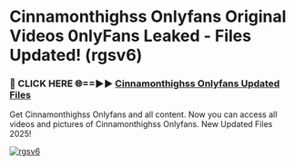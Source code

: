 # Cinnamonthighss Onlyfans Original Videos 0nlyFans Leaked - Files Updated! (rgsv6)

<h3>🔴 CLICK HERE 🌐==►► <a href="https://tinyurl.com/ehrbuxhb" rel="nofollow">Cinnamonthighss Onlyfans Updated Files</a></h3>

Get Cinnamonthighss Onlyfans and all content. Now you can access all videos and pictures of Cinnamonthighss Onlyfans. New Updated Files 2025!

[![rgsv6](https://i.imgur.com/lVYEuWS.gif)](https://tinyurl.com/ehrbuxhb)
